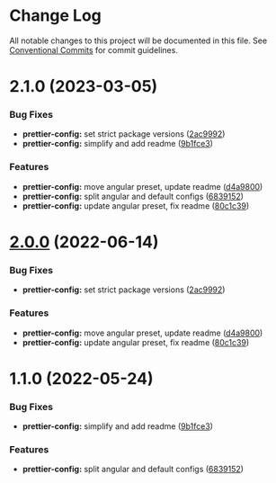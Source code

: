 # Change Log

All notable changes to this project will be documented in this file.
See [Conventional Commits](https://conventionalcommits.org) for commit guidelines.

# 2.1.0 (2023-03-05)

### Bug Fixes

* **prettier-config:** set strict package
  versions ([2ac9992](https://github.com/evotor/evo-frontend-linters/commit/2ac9992af46a25cbe58db48b19de6a17b91bb916))
* **prettier-config:** simplify and add
  readme ([9b1fce3](https://github.com/evotor/evo-frontend-linters/commit/9b1fce3a1116f532fab12b027f78ac66f115cbe9))

### Features

* **prettier-config:** move angular preset, update
  readme ([d4a9800](https://github.com/evotor/evo-frontend-linters/commit/d4a9800e7e1563a786fa5d16440275decc795fd1))
* **prettier-config:** split angular and default
  configs ([6839152](https://github.com/evotor/evo-frontend-linters/commit/6839152001211e63d8460c5538b996dbc3d6a668))
* **prettier-config:** update angular preset, fix
  readme ([80c1c39](https://github.com/evotor/evo-frontend-linters/commit/80c1c39c1650c4b7d8375eb5d80154c6c2334fcb))

# [2.0.0](https://github.com/evotor/evo-frontend-linters/compare/@evo/prettier-config@1.1.0...@evo/prettier-config@2.0.0) (2022-06-14)

### Bug Fixes

* **prettier-config:** set strict package
  versions ([2ac9992](https://github.com/evotor/evo-frontend-linters/commit/2ac9992af46a25cbe58db48b19de6a17b91bb916))

### Features

* **prettier-config:** move angular preset, update
  readme ([d4a9800](https://github.com/evotor/evo-frontend-linters/commit/d4a9800e7e1563a786fa5d16440275decc795fd1))
* **prettier-config:** update angular preset, fix
  readme ([80c1c39](https://github.com/evotor/evo-frontend-linters/commit/80c1c39c1650c4b7d8375eb5d80154c6c2334fcb))

# 1.1.0 (2022-05-24)

### Bug Fixes

* **prettier-config:** simplify and add
  readme ([9b1fce3](https://github.com/evotor/evo-frontend-linters/commit/9b1fce3a1116f532fab12b027f78ac66f115cbe9))

### Features

* **prettier-config:** split angular and default configs ([6839152](https://github.com/evotor/evo-frontend-linters/commit/6839152001211e63d8460c5538b996dbc3d6a668))
